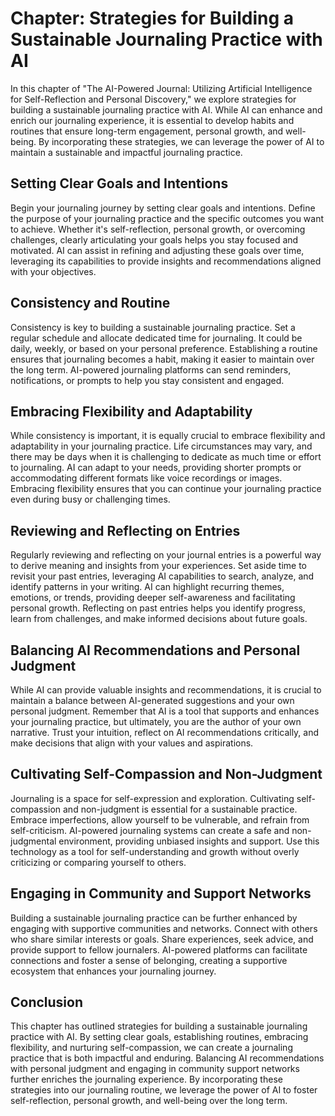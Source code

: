 Chapter: Strategies for Building a Sustainable Journaling Practice with AI
==========================================================================

In this chapter of "The AI-Powered Journal: Utilizing Artificial Intelligence for Self-Reflection and Personal Discovery," we explore strategies for building a sustainable journaling practice with AI. While AI can enhance and enrich our journaling experience, it is essential to develop habits and routines that ensure long-term engagement, personal growth, and well-being. By incorporating these strategies, we can leverage the power of AI to maintain a sustainable and impactful journaling practice.

Setting Clear Goals and Intentions
----------------------------------

Begin your journaling journey by setting clear goals and intentions. Define the purpose of your journaling practice and the specific outcomes you want to achieve. Whether it's self-reflection, personal growth, or overcoming challenges, clearly articulating your goals helps you stay focused and motivated. AI can assist in refining and adjusting these goals over time, leveraging its capabilities to provide insights and recommendations aligned with your objectives.

Consistency and Routine
-----------------------

Consistency is key to building a sustainable journaling practice. Set a regular schedule and allocate dedicated time for journaling. It could be daily, weekly, or based on your personal preference. Establishing a routine ensures that journaling becomes a habit, making it easier to maintain over the long term. AI-powered journaling platforms can send reminders, notifications, or prompts to help you stay consistent and engaged.

Embracing Flexibility and Adaptability
--------------------------------------

While consistency is important, it is equally crucial to embrace flexibility and adaptability in your journaling practice. Life circumstances may vary, and there may be days when it is challenging to dedicate as much time or effort to journaling. AI can adapt to your needs, providing shorter prompts or accommodating different formats like voice recordings or images. Embracing flexibility ensures that you can continue your journaling practice even during busy or challenging times.

Reviewing and Reflecting on Entries
-----------------------------------

Regularly reviewing and reflecting on your journal entries is a powerful way to derive meaning and insights from your experiences. Set aside time to revisit your past entries, leveraging AI capabilities to search, analyze, and identify patterns in your writing. AI can highlight recurring themes, emotions, or trends, providing deeper self-awareness and facilitating personal growth. Reflecting on past entries helps you identify progress, learn from challenges, and make informed decisions about future goals.

Balancing AI Recommendations and Personal Judgment
--------------------------------------------------

While AI can provide valuable insights and recommendations, it is crucial to maintain a balance between AI-generated suggestions and your own personal judgment. Remember that AI is a tool that supports and enhances your journaling practice, but ultimately, you are the author of your own narrative. Trust your intuition, reflect on AI recommendations critically, and make decisions that align with your values and aspirations.

Cultivating Self-Compassion and Non-Judgment
--------------------------------------------

Journaling is a space for self-expression and exploration. Cultivating self-compassion and non-judgment is essential for a sustainable practice. Embrace imperfections, allow yourself to be vulnerable, and refrain from self-criticism. AI-powered journaling systems can create a safe and non-judgmental environment, providing unbiased insights and support. Use this technology as a tool for self-understanding and growth without overly criticizing or comparing yourself to others.

Engaging in Community and Support Networks
------------------------------------------

Building a sustainable journaling practice can be further enhanced by engaging with supportive communities and networks. Connect with others who share similar interests or goals. Share experiences, seek advice, and provide support to fellow journalers. AI-powered platforms can facilitate connections and foster a sense of belonging, creating a supportive ecosystem that enhances your journaling journey.

Conclusion
----------

This chapter has outlined strategies for building a sustainable journaling practice with AI. By setting clear goals, establishing routines, embracing flexibility, and nurturing self-compassion, we can create a journaling practice that is both impactful and enduring. Balancing AI recommendations with personal judgment and engaging in community support networks further enriches the journaling experience. By incorporating these strategies into our journaling routine, we leverage the power of AI to foster self-reflection, personal growth, and well-being over the long term.
